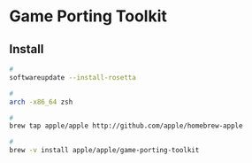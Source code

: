 # Game Porting Toolkit

<!--
https://www.applegamingwiki.com/wiki/Game_Porting_Toolkit
-->

## Install

```sh
#
softwareupdate --install-rosetta

#
arch -x86_64 zsh

#
brew tap apple/apple http://github.com/apple/homebrew-apple

#
brew -v install apple/apple/game-porting-toolkit
```
